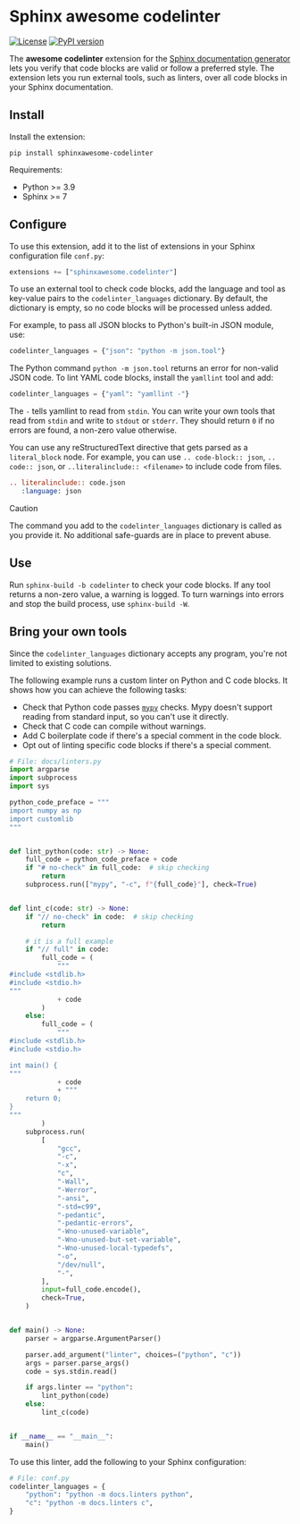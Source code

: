 # Sphinx awesome codelinter

[![License](https://img.shields.io/github/license/kai687/sphinxawesome-codelinter?color=blue&style=for-the-badge)](https://github.com/kai687/sphinxawesome-codelinter/blob/main/LICENSE)
[![PyPI version](https://img.shields.io/pypi/v/sphinxawesome-codelinter?style=for-the-badge)](https://pypi.org/project/sphinxawesome-codelinter)

The **awesome codelinter** extension for the
[Sphinx documentation generator](https://www.sphinx-doc.org) lets you verify that code blocks are valid or follow a preferred style.
The extension lets you run external tools,
such as linters,
over all code blocks in your Sphinx documentation.

## Install

Install the extension:

```console
pip install sphinxawesome-codelinter
```

Requirements:

- Python >= 3.9
- Sphinx >= 7

## Configure

To use this extension,
add it to the list of extensions in your Sphinx configuration file `conf.py`:

```python
extensions += ["sphinxawesome.codelinter"]
```

To use an external tool to check code blocks,
add the language and tool as key-value pairs to the `codelinter_languages` dictionary.
By default, the dictionary is empty,
so no code blocks will be processed unless added.

For example, to pass all JSON blocks to Python's built-in JSON module, use:

```python
codelinter_languages = {"json": "python -m json.tool"}
```

The Python command `python -m json.tool` returns an error for non-valid JSON code.
To lint YAML code blocks, install the `yamllint` tool and add:

```python
codelinter_languages = {"yaml": "yamllint -"}
```

The `-` tells yamllint to read from `stdin`.
You can write your own tools that read from `stdin` and write to `stdout` or `stderr`.
They should return `0` if no errors are found,
a non-zero value otherwise.

You can use any reStructuredText directive that gets parsed as a `literal_block` node.
For example, you can use `.. code-block:: json`, `.. code:: json`,
or `..literalinclude:: <filename>` to include code from files.

```rst
.. literalinclude:: code.json
   :language: json
```

> [!CAUTION]
> The command you add to the `codelinter_languages` dictionary is called as you provide it.
> No additional safe-guards are in place to prevent abuse.

## Use

Run `sphinx-build -b codelinter` to check your code blocks.
If any tool returns a non-zero value, a warning is logged.
To turn warnings into errors and stop the build process,
use `sphinx-build -W`.

## Bring your own tools

Since the `codelinter_languages` dictionary accepts any program,
you're not limited to existing solutions.

The following example runs a custom linter on Python and C code blocks.
It shows how you can achieve the following tasks:

- Check that Python code passes [`mypy`](https://mypy-lang.org/) checks.
  Mypy doesn't support reading from standard input,
  so you can't use it directly.
- Check that C code can compile without warnings.
- Add C boilerplate code if there's a special comment in the code block.
- Opt out of linting specific code blocks if there's a special comment.

```python
# File: docs/linters.py
import argparse
import subprocess
import sys

python_code_preface = """
import numpy as np
import customlib
"""


def lint_python(code: str) -> None:
    full_code = python_code_preface + code
    if "# no-check" in full_code:  # skip checking
        return
    subprocess.run(["mypy", "-c", f"{full_code}"], check=True)


def lint_c(code: str) -> None:
    if "// no-check" in code:  # skip checking
        return

    # it is a full example
    if "// full" in code:
        full_code = (
            """
#include <stdlib.h>
#include <stdio.h>
"""
            + code
        )
    else:
        full_code = (
            """
#include <stdlib.h>
#include <stdio.h>

int main() {
"""
            + code
            + """
    return 0;
}
"""
        )
    subprocess.run(
        [
            "gcc",
            "-c",
            "-x",
            "c",
            "-Wall",
            "-Werror",
            "-ansi",
            "-std=c99",
            "-pedantic",
            "-pedantic-errors",
            "-Wno-unused-variable",
            "-Wno-unused-but-set-variable",
            "-Wno-unused-local-typedefs",
            "-o",
            "/dev/null",
            "-",
        ],
        input=full_code.encode(),
        check=True,
    )


def main() -> None:
    parser = argparse.ArgumentParser()

    parser.add_argument("linter", choices=("python", "c"))
    args = parser.parse_args()
    code = sys.stdin.read()

    if args.linter == "python":
        lint_python(code)
    else:
        lint_c(code)


if __name__ == "__main__":
    main()
```

To use this linter, add the following to your Sphinx configuration:

```python
# File: conf.py
codelinter_languages = {
    "python": "python -m docs.linters python",
    "c": "python -m docs.linters c",
}
```
